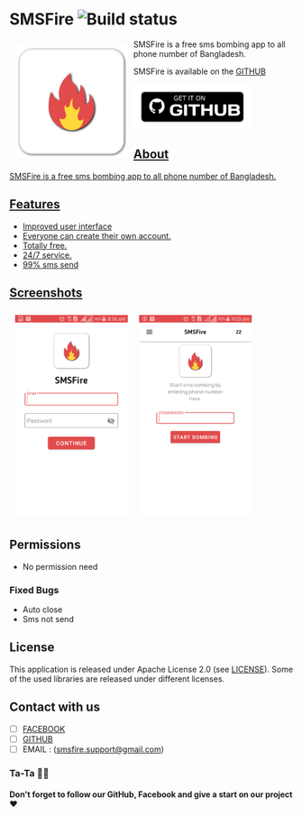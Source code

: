 # SMSFire ![Build status](https://img.shields.io/badge/SMSFire-V1.3-2ea44f?style=for-the-badge)

<img src="/.assets/logo.png" align="left"
width="200" hspace="10" vspace="10">SMSFire is a free sms bombing app to all phone number of Bangladesh.

SMSFire is available on the [GITHUB](https://github.com/Toxinum/NIDbird)</img>
<br>
<p align="left">
<a href="https://github.com/apurboislam/SMSFire/releases/tag/SMSFire_V1.1">
    <img alt="Get it on GITHUB"
        height="80"
        src="/.assets/download_github.png" />

## About

SMSFire is a free sms bombing app to all phone number of Bangladesh.

## Features


-  Improved user interface
- Everyone can create their own account.
- Totally free.
- 24/7 service.
- 99% sms send


## Screenshots

[<img src="/.assets/ss1.png" align="left"
width="200"
    hspace="10" vspace="10">](/.assets/ss1.png)
    
[<img src="/.assets/ss2.png" align="center"
width="200"
    hspace="10" vspace="10">](/.assets/ss2.png)

    
## Permissions

- No permission need

### Fixed Bugs

- Auto close
- Sms not send

## License

This application is released under Apache License 2.0 (see [LICENSE](https://github.com/apurboislam/SMSFire/blob/main/LICENSE)).
Some of the used libraries are released under different licenses.

## Contact with us

- [ ] [FACEBOOK](https://facebook.com/o2oxygen69)
- [ ]  [GITHUB](https://github.com/apurboislam)
- [ ] EMAIL : (smsfire.support@gmail.com)

### Ta-Ta 🖐🏼
#### Don't forget to follow our GitHub, Facebook and give a start on our project ❤️
